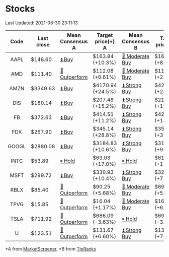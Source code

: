 # Stocks
Last Updated: 2021-08-30 23:11:13

|Code|Last close|Mean Consensus A|Target price(+) A|Mean Consensus B|Target price(+) B|
|:--:|-|-|-|-|-|
|AAPL|$148.60|[⏫ Buy](https://m.marketscreener.com/quote/stock/-4849/)|$163.84 (+10.3%)|[🔼 Moderate Buy](https://www.tipranks.com/stocks/aapl/forecast)|$165.33 (+8.93%)|
|AMD|$111.40|[🔼 Outperform](https://m.marketscreener.com/quote/stock/-19475876/)|$112.08 (+0.61%)|[🔼 Moderate Buy](https://www.tipranks.com/stocks/amd/forecast)|$114.62 (+2.89%)|
|AMZN|$3349.63|[⏫ Buy](https://m.marketscreener.com/quote/stock/-12864605/)|$4170.94 (+24.5%)|[⏫ Strong Buy](https://www.tipranks.com/stocks/amzn/forecast)|$4214.13 (+25.81%)|
|DIS|$180.14|[⏫ Buy](https://m.marketscreener.com/quote/stock/-4842/)|$207.48 (+15.2%)|[⏫ Strong Buy](https://www.tipranks.com/stocks/dis/forecast)|$214.47 (+19.06%)|
|FB|$372.63|[⏫ Buy](https://m.marketscreener.com/quote/stock/-10547141/)|$414.51 (+11.2%)|[⏫ Strong Buy](https://www.tipranks.com/stocks/fb/forecast)|$425.63 (+14.22%)|
|FDX|$267.90|[⏫ Buy](https://m.marketscreener.com/quote/stock/-12585/)|$345.14 (+28.8%)|[⏫ Strong Buy](https://www.tipranks.com/stocks/fdx/forecast)|$353.17 (+31.83%)|
|GOOGL|$2880.08|[⏫ Buy](https://m.marketscreener.com/quote/stock/-24203373/)|$3184.83 (+10.6%)|[⏫ Strong Buy](https://www.tipranks.com/stocks/googl/forecast)|$3173.55 (+9.32%)|
|INTC|$53.89|[⏸ Hold](https://m.marketscreener.com/quote/stock/-4829/)|$63.03 (+17.0%)|[⏸ Hold](https://www.tipranks.com/stocks/intc/forecast)|$61.29 (+13.40%)|
|MSFT|$299.72|[⏫ Buy](https://m.marketscreener.com/quote/stock/-4835/)|$330.93 (+10.4%)|[⏫ Strong Buy](https://www.tipranks.com/stocks/msft/forecast)|$326.92 (+7.91%)|
|RBLX|$85.40|[🔼 Outperform](https://m.marketscreener.com/quote/stock/-117793644/)|$90.25 (+5.68%)|[🔼 Moderate Buy](https://www.tipranks.com/stocks/rblx/forecast)|$89.83 (+5.19%)|
|TPVG|$15.85|[🔼 Outperform](https://m.marketscreener.com/quote/stock/-15933327/)|$16.04 (+1.17%)|[🔼 Moderate Buy](https://www.tipranks.com/stocks/tpvg/forecast)|$16.33 (+6.52%)|
|TSLA|$711.92|[🔼 Outperform](https://m.marketscreener.com/quote/stock/-6344549/)|$686.09 (-3.63%)|[⏸ Hold](https://www.tipranks.com/stocks/tsla/forecast)|$697.90 (-3.48%)|
|U|$123.51|[🔼 Outperform](https://m.marketscreener.com/quote/stock/-112492634/)|$131.67 (+6.60%)|[⏫ Strong Buy](https://www.tipranks.com/stocks/u/forecast)|$136.10 (+7.73%)|


*A from [MarketScreener](https://www.marketscreener.com), *B from [TipRanks](https://www.tipranks.com)

